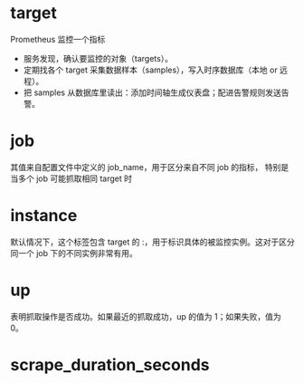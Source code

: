 
# target
Prometheus 监控一个指标

* 服务发现，确认要监控的对象（targets）。
* 定期找各个 target 采集数据样本（samples），写入时序数据库（本地 or 远程）。
* 把 samples 从数据库里读出：添加时间轴生成仪表盘；配进告警规则发送告警。

# job
其值来自配置文件中定义的 job_name，用于区分来自不同 job 的指标， 特别是当多个 job 可能抓取相同 target 时

# instance
默认情况下，这个标签包含 target 的 <host>:<port>，用于标识具体的被监控实例。这对于区分同一个 job 下的不同实例非常有用。

# up
表明抓取操作是否成功。如果最近的抓取成功，up 的值为 1；如果失败，值为 0。

# scrape_duration_seconds

